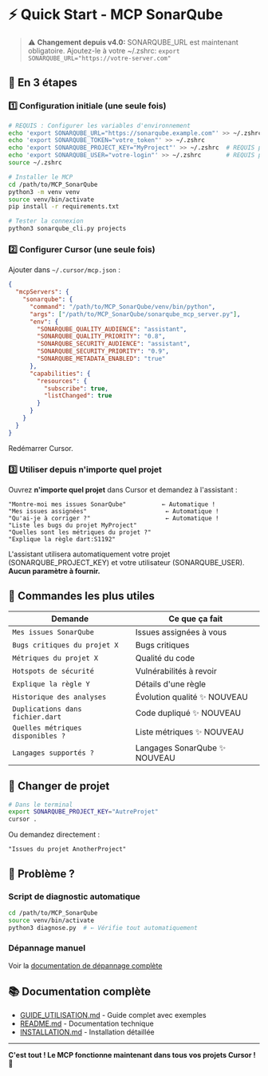 # ⚡ Quick Start - MCP SonarQube

> ⚠️ **Changement depuis v4.0:** SONARQUBE_URL est maintenant obligatoire.
> Ajoutez-le à votre ~/.zshrc: `export SONARQUBE_URL="https://votre-server.com"`

## 🎯 En 3 étapes

### 1️⃣ Configuration initiale (une seule fois)

```bash
# REQUIS : Configurer les variables d'environnement
echo 'export SONARQUBE_URL="https://sonarqube.example.com"' >> ~/.zshrc
echo 'export SONARQUBE_TOKEN="votre_token"' >> ~/.zshrc
echo 'export SONARQUBE_PROJECT_KEY="MyProject"' >> ~/.zshrc  # REQUIS pour "mes issues"
echo 'export SONARQUBE_USER="votre-login"' >> ~/.zshrc       # REQUIS pour "mes issues"
source ~/.zshrc

# Installer le MCP
cd /path/to/MCP_SonarQube
python3 -m venv venv
source venv/bin/activate
pip install -r requirements.txt

# Tester la connexion
python3 sonarqube_cli.py projects
```

### 2️⃣ Configurer Cursor (une seule fois)

Ajouter dans `~/.cursor/mcp.json` :

```json
{
  "mcpServers": {
    "sonarqube": {
      "command": "/path/to/MCP_SonarQube/venv/bin/python",
      "args": ["/path/to/MCP_SonarQube/sonarqube_mcp_server.py"],
      "env": {
        "SONARQUBE_QUALITY_AUDIENCE": "assistant",
        "SONARQUBE_QUALITY_PRIORITY": "0.8",
        "SONARQUBE_SECURITY_AUDIENCE": "assistant",
        "SONARQUBE_SECURITY_PRIORITY": "0.9",
        "SONARQUBE_METADATA_ENABLED": "true"
      },
      "capabilities": {
        "resources": {
          "subscribe": true,
          "listChanged": true
        }
      }
    }
  }
}
```

Redémarrer Cursor.

### 3️⃣ Utiliser depuis n'importe quel projet

Ouvrez **n'importe quel projet** dans Cursor et demandez à l'assistant :

```
"Montre-moi mes issues SonarQube"          ← Automatique !
"Mes issues assignées"                      ← Automatique !
"Qu'ai-je à corriger ?"                     ← Automatique !
"Liste les bugs du projet MyProject"
"Quelles sont les métriques du projet ?"
"Explique la règle dart:S1192"
```

L'assistant utilisera automatiquement votre projet (SONARQUBE_PROJECT_KEY) et votre utilisateur (SONARQUBE_USER).
**Aucun paramètre à fournir.**

## 📝 Commandes les plus utiles

| Demande | Ce que ça fait |
|---------|----------------|
| `Mes issues SonarQube` | Issues assignées à vous |
| `Bugs critiques du projet X` | Bugs critiques |
| `Métriques du projet X` | Qualité du code |
| `Hotspots de sécurité` | Vulnérabilités à revoir |
| `Explique la règle Y` | Détails d'une règle |
| `Historique des analyses` | Évolution qualité ✨ NOUVEAU |
| `Duplications dans fichier.dart` | Code dupliqué ✨ NOUVEAU |
| `Quelles métriques disponibles ?` | Liste métriques ✨ NOUVEAU |
| `Langages supportés ?` | Langages SonarQube ✨ NOUVEAU |

## 🔄 Changer de projet

```bash
# Dans le terminal
export SONARQUBE_PROJECT_KEY="AutreProjet"
cursor .
```

Ou demandez directement :
```
"Issues du projet AnotherProject"
```

## 🐛 Problème ?

### Script de diagnostic automatique

```bash
cd /path/to/MCP_SonarQube
source venv/bin/activate
python3 diagnose.py  # ← Vérifie tout automatiquement
```

### Dépannage manuel

Voir la [documentation de dépannage complète](TROUBLESHOOTING.md)

## 📚 Documentation complète

- [GUIDE_UTILISATION.md](GUIDE_UTILISATION.md) - Guide complet avec exemples
- [README.md](README.md) - Documentation technique
- [INSTALLATION.md](INSTALLATION.md) - Installation détaillée

---

**C'est tout ! Le MCP fonctionne maintenant dans tous vos projets Cursor ! 🎉**

